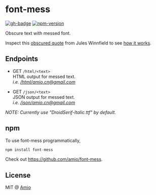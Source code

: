 # font-mess

[![gh-badge][gh-badge]][gh-link] [![npm-version][npm-badge]][npm-link]

Obscure text with messed font.

Inspect this [obscured quote][o-quote] from Jules Winnfield
to see [how it works][explain].

## Endpoints

- GET `/html/<text>`  
  HTML output for messed text.  
  _i.e. [/html/amio.cn@gmail.com](/html/amio.cn@gmail.com)_

- GET `/json/<text>`  
  JSON output for messed text.  
  _i.e. [/json/amio.cn@gmail.com](/json/amio.cn@gmail.com)_

_NOTE: Currently use "DroidSerif-Italic.ttf" by default._

## npm

To use font-mess programmatically,
```javascript
npm install font-mess
```

Check out https://github.com/amio/font-mess.

## License

MIT @ [Amio][author]

[screenshot]: https://user-images.githubusercontent.com/215282/28828751-52a0ac50-7697-11e7-861e-4d4ef1e75563.png
[npm-badge]:  https://flat.badgen.net/npm/v/font-mess
[npm-link]:   https://www.npmjs.com/package/font-mess
[gh-badge]:   https://flat.badgen.net/badge/github/amio%2Ffont-mess?icon&label
[gh-link]:    https://github.com/amio/font-mess
[author]:     https://github.com/amio
[explain]:    https://github.com/amio/font-mess/raw/master/explain-font-mess.png
[o-quote]:    https://mess.now.sh/html/Ezekiel%2025:17.%20The%20path%20of%20the%20righteous%20man%20is%20beset%20on%20all%20sides%20by%20the%20inequities%20of%20the%20selfish%20and%20the%20tyranny%20of%20evil%20men.%20Blessed%20is%20he%20who,%20in%20the%20name%20of%20charity%20and%20good%20will,%20shepherds%20the%20weak%20through%20the%20valley%20of%20the%20darkness,%20for%20he%20is%20truly%20his%20brother%E2%80%99s%20keeper%20and%20the%20finder%20of%20lost%20children.
